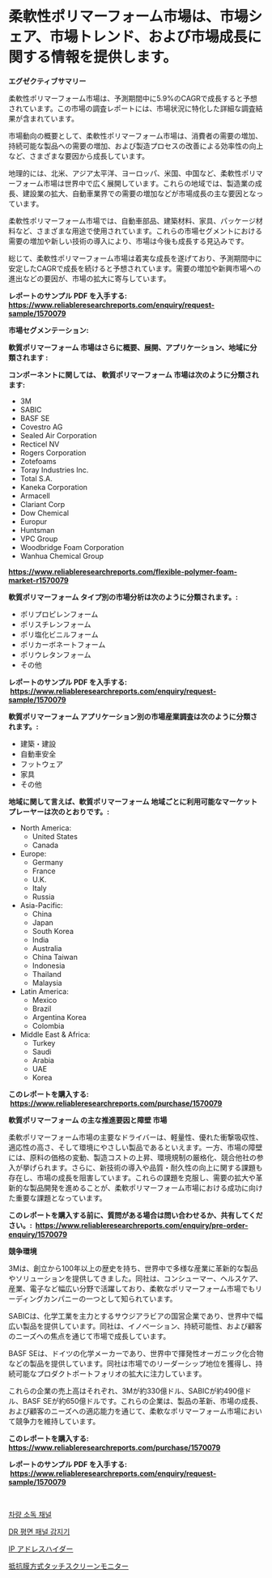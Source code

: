 <p><h1>柔軟性ポリマーフォーム市場は、市場シェア、市場トレンド、および市場成長に関する情報を提供します。</h1></p><p><strong>エグゼクティブサマリー</strong></p>
<p><p>柔軟性ポリマーフォーム市場は、予測期間中に5.9%のCAGRで成長すると予想されています。この市場の調査レポートには、市場状況に特化した詳細な調査結果が含まれています。</p><p>市場動向の概要として、柔軟性ポリマーフォーム市場は、消費者の需要の増加、持続可能な製品への需要の増加、および製造プロセスの改善による効率性の向上など、さまざまな要因から成長しています。</p><p>地理的には、北米、アジア太平洋、ヨーロッパ、米国、中国など、柔軟性ポリマーフォーム市場は世界中で広く展開しています。これらの地域では、製造業の成長、建設業の拡大、自動車業界での需要の増加などが市場成長の主な要因となっています。</p><p>柔軟性ポリマーフォーム市場では、自動車部品、建築材料、家具、パッケージ材料など、さまざまな用途で使用されています。これらの市場セグメントにおける需要の増加や新しい技術の導入により、市場は今後も成長する見込みです。</p><p>総じて、柔軟性ポリマーフォーム市場は着実な成長を遂げており、予測期間中に安定したCAGRで成長を続けると予想されています。需要の増加や新興市場への進出などの要因が、市場の拡大に寄与しています。</p></p>
<p><strong>レポートのサンプル PDF を入手する: <a href="https://www.reliableresearchreports.com/enquiry/request-sample/1570079">https://www.reliableresearchreports.com/enquiry/request-sample/1570079</a></strong></p>
<p><strong>市場セグメンテーション:</strong></p>
<p><strong> 軟質ポリマーフォーム 市場はさらに概要、展開、アプリケーション、地域に分類されます :</strong></p>
<p><strong>コンポーネントに関しては、 軟質ポリマーフォーム 市場は次のように分類されます: &nbsp;</strong></p>
<p><ul><li>3M</li><li>SABIC</li><li>BASF SE</li><li>Covestro AG</li><li>Sealed Air Corporation</li><li>Recticel NV</li><li>Rogers Corporation</li><li>Zotefoams</li><li>Toray Industries Inc.</li><li>Total S.A.</li><li>Kaneka Corporation</li><li>Armacell</li><li>Clariant Corp</li><li>Dow Chemical</li><li>Europur</li><li>Huntsman</li><li>VPC Group</li><li>Woodbridge Foam Corporation</li><li>Wanhua Chemical Group</li></ul></p>
<p><strong><a href="https://www.reliableresearchreports.com/flexible-polymer-foam-market-r1570079">https://www.reliableresearchreports.com/flexible-polymer-foam-market-r1570079</a></strong></p>
<p><strong> 軟質ポリマーフォーム タイプ別の市場分析は次のように分類されます。:</strong></p>
<p><ul><li>ポリプロピレンフォーム</li><li>ポリスチレンフォーム</li><li>ポリ塩化ビニルフォーム</li><li>ポリカーボネートフォーム</li><li>ポリウレタンフォーム</li><li>その他</li></ul></p>
<p><strong>レポートのサンプル PDF を入手する: &nbsp;<a href="https://www.reliableresearchreports.com/enquiry/request-sample/1570079">https://www.reliableresearchreports.com/enquiry/request-sample/1570079</a></strong></p>
<p><strong> 軟質ポリマーフォーム アプリケーション別の市場産業調査は次のように分類されます。:</strong></p>
<p><ul><li>建築・建設</li><li>自動車安全</li><li>フットウェア</li><li>家具</li><li>その他</li></ul></p>
<p><strong>地域に関して言えば、軟質ポリマーフォーム 地域ごとに利用可能なマーケットプレーヤーは次のとおりです。:</strong></p>
<p><ul>
    <li>
        North America:
        <ul>
            <li>United States</li>
            <li>Canada</li>
        </ul>
    </li>
    <li>
        Europe:
        <ul>
            <li>Germany</li>
            <li>France</li>
            <li>U.K.</li>
            <li>Italy</li>
            <li>Russia</li>
        </ul>
    </li>
    <li>
        Asia-Pacific:
        <ul>
            <li>China</li>
            <li>Japan</li>
            <li>South Korea</li>
            <li>India</li>
            <li>Australia</li>
            <li>China Taiwan</li>
            <li>Indonesia</li>
            <li>Thailand</li>
            <li>Malaysia</li>
        </ul>
    </li>
    <li>
        Latin America:
        <ul>
            <li>Mexico</li>
            <li>Brazil</li>
            <li>Argentina Korea</li>
            <li>Colombia</li>
        </ul>
    </li>
    <li>
        Middle East & Africa:
        <ul>
            <li>Turkey</li>
            <li>Saudi</li>
            <li>Arabia</li>
            <li>UAE</li>
            <li>Korea</li>
        </ul>
    </li>
    </ul></p>
<p><strong>このレポートを購入する: &nbsp;<a href="https://www.reliableresearchreports.com/purchase/1570079">https://www.reliableresearchreports.com/purchase/1570079</a></strong></p>
<p><strong>軟質ポリマーフォーム の主な推進要因と障壁 市場</strong></p>
<p><p>柔軟ポリマーフォーム市場の主要なドライバーは、軽量性、優れた衝撃吸収性、適応性の高さ、そして環境にやさしい製品であるといえます。一方、市場の障壁には、原料の価格の変動、製造コストの上昇、環境規制の厳格化、競合他社の参入が挙げられます。さらに、新技術の導入や品質・耐久性の向上に関する課題も存在し、市場の成長を阻害しています。これらの課題を克服し、需要の拡大や革新的な製品開発を進めることが、柔軟ポリマーフォーム市場における成功に向けた重要な課題となっています。</p></p>
<p><strong>このレポートを購入する前に、質問がある場合は問い合わせるか、共有してください。:&nbsp; <a href="https://www.reliableresearchreports.com/enquiry/pre-order-enquiry/1570079">https://www.reliableresearchreports.com/enquiry/pre-order-enquiry/1570079</a></strong></p>
<p><strong>競争環境</strong></p>
<p><p>3Mは、創立から100年以上の歴史を持ち、世界中で多様な産業に革新的な製品やソリューションを提供してきました。同社は、コンシューマー、ヘルスケア、産業、電子など幅広い分野で活躍しており、柔軟なポリマーフォーム市場でもリーディングカンパニーの一つとして知られています。</p><p>SABICは、化学工業を主力とするサウジアラビアの国営企業であり、世界中で幅広い製品を提供しています。同社は、イノベーション、持続可能性、および顧客のニーズへの焦点を通じて市場で成長しています。</p><p>BASF SEは、ドイツの化学メーカーであり、世界中で揮発性オーガニック化合物などの製品を提供しています。同社は市場でのリーダーシップ地位を獲得し、持続可能なプロダクトポートフォリオの拡大に注力しています。</p><p>これらの企業の売上高はそれぞれ、3Mが約330億ドル、SABICが約490億ドル、BASF SEが約650億ドルです。これらの企業は、製品の革新、市場の成長、および顧客のニーズへの適応能力を通じて、柔軟なポリマーフォーム市場において競争力を維持しています。</p></p>
<p><strong>このレポートを購入する: &nbsp; <a href="https://www.reliableresearchreports.com/purchase/1570079">https://www.reliableresearchreports.com/purchase/1570079</a></strong></p>
<p><strong>レポートのサンプル PDF を入手する: &nbsp;<a href="https://www.reliableresearchreports.com/enquiry/request-sample/1570079">https://www.reliableresearchreports.com/enquiry/request-sample/1570079</a></strong><strong></strong></p>
<p>&nbsp;</p>
<p><p><a href="https://medium.com/@jenniferstanley2022/%EA%B5%90%ED%86%B5-%EC%88%98%EB%8B%A8-%EC%86%8C%EB%8F%85-%EC%B1%84%EB%84%90-%EC%8B%9C%EC%9E%A5-%EC%8B%9C%EC%9E%A5-cagr-%EC%8B%9C%EC%9E%A5-%EB%8F%99%ED%96%A5-%EB%B0%8F-%EC%84%B1%EC%9E%A5-%EC%A0%84%EB%9E%B5%EC%97%90-%EB%8C%80%ED%95%9C-%ED%86%B5%EC%B0%B0%EB%A0%A5-1eabdc826d82">차량 소독 채널</a></p><p><a href="https://medium.com/@crumbles67678/dr-%ED%8F%89%ED%8C%90-%ED%8C%A8%EB%84%90-%EA%B2%80%EC%B6%9C%EA%B8%B0-%EC%8B%9C%EC%9E%A5-%EC%A0%84%EB%A7%9D-%EC%82%B0%EC%97%85-%EA%B0%9C%EC%9A%94-%EB%B0%8F-%EC%98%88%EC%B8%A1-2024%EB%85%84%EB%B6%80%ED%84%B0-2031%EB%85%84-dce68f0e0548">DR 평면 패널 감지기</a></p><p><a href="https://medium.com/@jefferyyan895/ip%E3%82%A2%E3%83%89%E3%83%AC%E3%82%B9%E9%9A%A0%E3%81%97%E5%B8%82%E5%A0%B4-2031%E5%B9%B4%E3%81%BE%E3%81%A7%E3%81%AE%E3%83%88%E3%83%AC%E3%83%B3%E3%83%89-%E4%BA%88%E6%B8%AC-%E7%AB%B6%E4%BA%89%E5%88%86%E6%9E%90-95f8aa6c228e">IP アドレスハイダー</a></p><p><a href="https://medium.com/@matteills7854/%E6%8A%B5%E6%8A%97%E5%9E%8B%E3%82%BF%E3%83%83%E3%83%81%E3%82%B9%E3%82%AF%E3%83%AA%E3%83%BC%E3%83%B3%E3%83%A2%E3%83%8B%E3%82%BF%E3%83%BC%E5%B8%82%E5%A0%B4%E5%B1%95%E6%9C%9B-%E6%A5%AD%E7%95%8C%E6%A6%82%E8%A6%81%E3%81%A8%E4%BA%88%E6%B8%AC-2024%E5%B9%B4%E3%81%8B%E3%82%892031%E5%B9%B4-f66211fc6756">抵抗膜方式タッチスクリーンモニター</a></p></p>